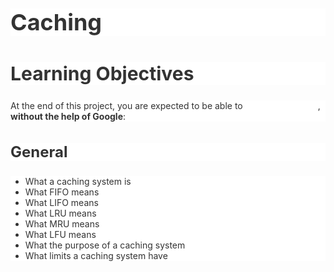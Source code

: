 <h1 style="text-align: start;color: rgb(51, 51, 51);background-color: rgb(255, 255, 255);font-size: 36px;">Caching</h1>
<h2 style="text-align: start;color: rgb(51, 51, 51);background-color: rgb(255, 255, 255);font-size: 30px;">Learning Objectives</h2>
<p style="text-align: start;color: rgb(51, 51, 51);background-color: rgb(255, 255, 255);font-size: 14px;">At the end of this project, you are expected to be able to <a href="https://intranet.alxswe.com/rltoken/-gpAdRQTx1Rb-amaz9JZhQ" title="explain to anyone" target="_blank" style="color: transparent;">explain to anyone</a>, <strong><strong>without the help of Google</strong></strong>:</p>
<h3 style="text-align: start;color: rgb(51, 51, 51);background-color: rgb(255, 255, 255);font-size: 24px;">General</h3>
<ul style="text-align: start;color: rgb(51, 51, 51);background-color: rgb(255, 255, 255);font-size: 14px;">
    <li>What a caching system is</li>
    <li>What FIFO means</li>
    <li>What LIFO means</li>
    <li>What LRU means</li>
    <li>What MRU means</li>
    <li>What LFU means</li>
    <li>What the purpose of a caching system</li>
    <li>What limits a caching system have</li>
</ul>